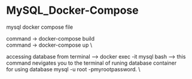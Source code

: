 # MySQL_Docker-Compose
mysql  docker compose file 


command -> docker-compose build \
command -> docker-compose up \ 

accessing database from terminal --> docker exec -it mysql bash --> this command nevigates you to the terminal of runing database container \
for using database mysql -u root -pmyrootpassword. \



